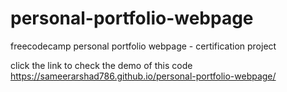 # personal-portfolio-webpage
freecodecamp personal portfolio webpage - certification project

click the link to check the demo of this code 
https://sameerarshad786.github.io/personal-portfolio-webpage/
